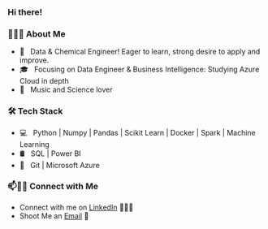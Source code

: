 ### Hi there! 

<!--
**onlyArsh/onlyArsh** is a ✨ _special_ ✨ repository because its `README.md` (this file) appears on your GitHub profile.
Here are some ideas to get you started:

- 🔭 I’m currently working on ...
- 🌱 I’m currently learning ...
- 👯 I’m looking to collaborate on ...
- 🤔 I’m looking for help with ...
- 💬 Ask me about ...
- 📫 How to reach me: ...
- 😄 Pronouns: ...
- ⚡ Fun fact: ...
-->

<h3> 👨🏻‍💻 About Me </h3>

- 🤔 &nbsp; Data & Chemical Engineer! Eager to learn, strong desire to apply and improve.
- 🎓 &nbsp; Focusing on Data Engineer & Business Intelligence: Studying Azure Cloud in depth
- 🌱 &nbsp; Music and Science lover 

<h3>🛠 Tech Stack</h3>

- 💻 &nbsp; Python | Numpy | Pandas | Scikit Learn | Docker | Spark | Machine Learning
- 🛢 &nbsp; SQL | Power BI
- 🔧 &nbsp; Git | Microsoft Azure

### 📫🤝🏻 Connect with Me

 - Connect with me on [LinkedIn](https://www.linkedin.com/in/jeanfabra/) 👨🏻‍💻
 - Shoot Me an [Email](mailto:jeanfabra11@gmail.com) 💌
